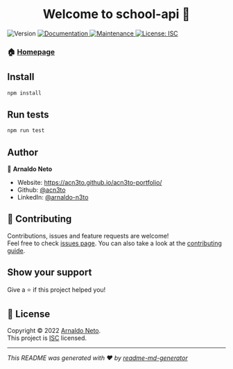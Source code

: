 <h1 align="center">Welcome to school-api 👋</h1>
<p>
  <img alt="Version" src="https://img.shields.io/badge/version-1.0.0-blue.svg?cacheSeconds=2592000" />
  <a href="https://github.com/acn3to/school-api#readme" target="_blank">
    <img alt="Documentation" src="https://img.shields.io/badge/documentation-yes-brightgreen.svg" />
  </a>
  <a href="https://github.com/acn3to/school-api/graphs/commit-activity" target="_blank">
    <img alt="Maintenance" src="https://img.shields.io/badge/Maintained%3F-yes-green.svg" />
  </a>
  <a href="https://github.com/acn3to/school-api/blob/master/LICENSE" target="_blank">
    <img alt="License: ISC" src="https://img.shields.io/github/license/acn3to/school-api" />
  </a>
</p>

### 🏠 [Homepage](https://github.com/acn3to/school-api#readme)

## Install

```sh
npm install
```

## Run tests

```sh
npm run test
```

## Author

👤 **Arnaldo Neto**

* Website: https://acn3to.github.io/acn3to-portfolio/
* Github: [@acn3to](https://github.com/acn3to)
* LinkedIn: [@arnaldo-n3to](https://linkedin.com/in/arnaldo-n3to)

## 🤝 Contributing

Contributions, issues and feature requests are welcome!<br />Feel free to check [issues page](https://github.com/acn3to/school-api/issues). You can also take a look at the [contributing guide](https://github.com/acn3to/school-api/blob/master/CONTRIBUTING.md).

## Show your support

Give a ⭐️ if this project helped you!

## 📝 License

Copyright © 2022 [Arnaldo Neto](https://github.com/acn3to).<br />
This project is [ISC](https://github.com/acn3to/school-api/blob/master/LICENSE) licensed.

***
_This README was generated with ❤️ by [readme-md-generator](https://github.com/kefranabg/readme-md-generator)_